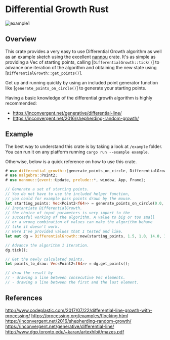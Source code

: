 # Differential Growth Rust

![example1](https://github.com/DriesCruyskens/differential-growth-rs/raw/main/images/example1.gif)

## Overview
 
This crate provides a very easy to use Differential Growth algorithm as well as an example sketch using the excellent [nannou](https://crates.io/crates/nannou) crate.
It's as simple as providing a Vec of starting points, calling [`DifferentialGrowth::tick()`] to advance one iteration of the algorithm and obtaining the new state
using [`DifferentialGrowth::get_points()`].

Get up and running quickly by using an included point generator function like [`generate_points_on_circle()`] to generate your starting points.

Having a basic knowledge of the differential growth algorithm is highly recommended:
- <https://inconvergent.net/generative/differential-line/>
- <https://inconvergent.net/2016/shepherding-random-growth/>

## Example

The best way to understand this crate is by taking a look at `/example` folder. You can run it on any platform running `cargo run --example example`.

Otherwise, below is a quick reference on how to use this crate.

```rust
# use differential_growth::{generate_points_on_circle, DifferentialGrowth};
# use nalgebra::Point2; 
# use nannou::{event::Update, prelude::*, window, App, Frame};

// Generate a set of starting points.
// You do not have to use the included helper function,
// you could for example pass points drawn by the mouse.
let starting_points: Vec<Point2<f64>> = generate_points_on_circle(0.0, 0.0, 10.0, 10);
// Instantiate DifferentialGrowth.
// the choice of input parameters is very import to the
// succesful working of the algorithm. A value to big or too small
// or a wrong combination of values can make the algorithm behave
// like it doesn't work.
// Here I've provided values that I tested and like.
let mut dg = DifferentialGrowth::new(starting_points, 1.5, 1.0, 14.0, 1.1, 5.0);

// Advance the algorithm 1 iteration.
dg.tick();

// Get the newly calculated points.
let points_to_draw: Vec<Point2<f64>> = dg.get_points();

// draw the result by
// - drawing a line between consecutive Vec elements.
// - drawing a line between the first and the last element.
```

## References
http://www.codeplastic.com/2017/07/22/differential-line-growth-with-processing/
https://processing.org/examples/flocking.html
https://inconvergent.net/2016/shepherding-random-growth/
https://inconvergent.net/generative/differential-line/
http://www.dgp.toronto.edu/~karan/artexhibit/mazes.pdf
